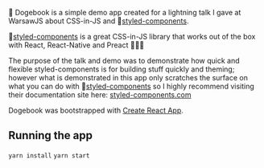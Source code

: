 🐶 Dogebook is a simple demo app created for a lightning talk I gave at WarsawJS about CSS-in-JS and 💅[styled-components](https://github.com/styled-components/styled-components/).

💅[styled-components](https://github.com/styled-components/styled-components/) is a great CSS-in-JS library that works out of the box with React, React-Native and Preact 🎉🎉🎉

The purpose of the talk and demo was to demonstrate how quick and flexible styled-components is for building stuff quickly and theming; however what is demonstrated in this app only scratches the surface on what you can do with 💅[styled-components](https://github.com/styled-components/styled-components/) so I highly recommend visiting their documentation site here: [styled-components.com](https://www.styled-components.com/)

Dogebook was bootstrapped with [Create React App](https://github.com/facebookincubator/create-react-app).

## Running the app
`yarn install`
`yarn start`

